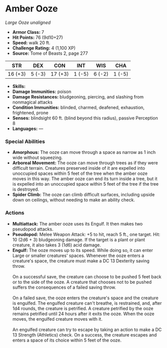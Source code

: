 # Amber Ooze

*Large* *Ooze* *unaligned*

- **Armor Class:** 7
- **Hit Points:** 76 (9d10+27)
- **Speed:** walk 20 ft.
- **Challenge Rating:** 4 (1,100 XP)
- **Source:** Tome of Beasts 2, page 277

| STR | DEX | CON | INT | WIS | CHA |
| --- | --- | --- | --- | --- | --- |
| 16 (+3) | 5 (-3) | 17 (+3) | 1 (-5) | 6 (-2) | 1 (-5) |

- **Skills:** 
- **Damage Immunities:** poison
- **Damage Resistances:** bludgeoning, piercing, and slashing from nonmagical attacks
- **Condition Immunities:** blinded, charmed, deafened, exhaustion, frightened, prone
- **Senses:** blindsight 60 ft. (blind beyond this radius), passive Perception 8
- **Languages:** —

### Special Abilities

- **Amorphous:** The ooze can move through a space as narrow as 1 inch wide without squeezing.
- **Arboreal Movement:** The ooze can move through trees as if they were difficult terrain. Creatures preserved inside of it are expelled into unoccupied spaces within 5 feet of the tree when the amber ooze moves in this way. The amber ooze can end its turn inside a tree, but it is expelled into an unoccupied space within 5 feet of the tree if the tree is destroyed.
- **Spider Climb:** The ooze can climb difficult surfaces, including upside down on ceilings, without needing to make an ability check.

### Actions

- **Multiattack:** The amber ooze uses its Engulf. It then makes two pseudopod attacks.
- **Pseudopod:** Melee Weapon Attack: +5 to hit, reach 5 ft., one target. Hit: 10 (2d6 + 3) bludgeoning damage. If the target is a plant or plant creature, it also takes 3 (1d6) acid damage.
- **Engulf:** The ooze moves up to its speed. While doing so, it can enter Large or smaller creatures' spaces. Whenever the ooze enters a creature's space, the creature must make a DC 13 Dexterity saving throw.<br><br>On a successful save, the creature can choose to be pushed 5 feet back or to the side of the ooze. A creature that chooses not to be pushed suffers the consequences of a failed saving throw.<br><br>On a failed save, the ooze enters the creature's space and the creature is engulfed. The engulfed creature can't breathe, is restrained, and, after 1d4 rounds, the creature is petrified. A creature petrified by the ooze remains petrified until 24 hours after it exits the ooze. When the ooze moves, the engulfed creature moves with it.<br><br>An engulfed creature can try to escape by taking an action to make a DC 13 Strength (Athletics) check. On a success, the creature escapes and enters a space of its choice within 5 feet of the ooze.


